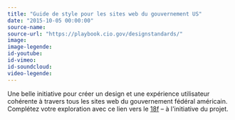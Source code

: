 ```yaml
---
title: "Guide de style pour les sites web du gouvernement US"
date: "2015-10-05 00:00:00"
source-name:
source-url: "https://playbook.cio.gov/designstandards/"
image:
image-legende:
id-youtube:
id-vimeo:
id-soundcloud:
video-legende:
---
```

Une belle initiative pour créer un design et une expérience utilisateur cohérente à travers tous les sites web du gouvernement fédéral américain. Complétez votre exploration avec ce lien vers le <a href="https://pages.18f.gov/" title="18f" target="_blank" rel="nofollow">18f</a> &ndash; à l'initiative du projet.
